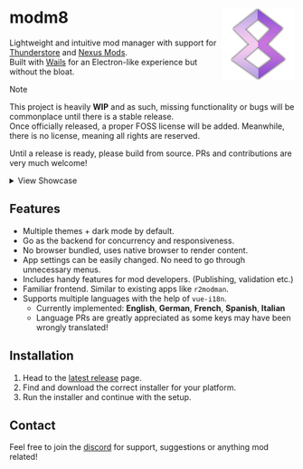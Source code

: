 # modm8 <img align="right" width="128" height="128" src="./frontend/src/assets/images/appicon.png">

Lightweight and intuitive mod manager with support for [Thunderstore](https://thunderstore.io) and [Nexus Mods](https://nexusmods.com).\
Built with [Wails](https://wails.io) for an Electron-like experience but without the bloat.

> [!NOTE]
> This project is heavily **WIP** and as such, missing functionality or bugs will be commonplace until there is a stable release.\
> Once officially released, a proper FOSS license will be added. Meanwhile, there is no license, meaning all rights are reserved.
>
> Until a release is ready, please build from source. PRs and contributions are very much welcome!


<details>
  <summary>View Showcase</summary>

  ### Game Selection
  <img src="./screenshots/game-selection-grid.png"/>

  ### Current Game Screen
  <img src="./screenshots/selected-game.png"/>

  ### Config Editor
  <img src="./screenshots/config-editor.png"/>

  ### Settings
  <img src="./screenshots/settings.png"/>
</details>

## Features
- Multiple themes + dark mode by default.
- Go as the backend for concurrency and responsiveness.
- No browser bundled, uses native browser to render content.
- App settings can be easily changed. No need to go through unnecessary menus.
- Includes handy features for mod developers. (Publishing, validation etc.)
- Familiar frontend. Similar to existing apps like `r2modman`.
- Supports multiple languages with the help of `vue-i18n`.
  - Currently implemented: **English**, **German**, **French**, **Spanish**, **Italian**
  - Language PRs are greatly appreciated as some keys may have been wrongly translated!

## Installation
1. Head to the [latest release](../../releases/latest) page.
2. Find and download the correct installer for your platform.
3. Run the installer and continue with the setup.

## Contact
Feel free to join the [discord](https://discord.gg/psBXpXF2JZ) for support, suggestions or anything mod related!
